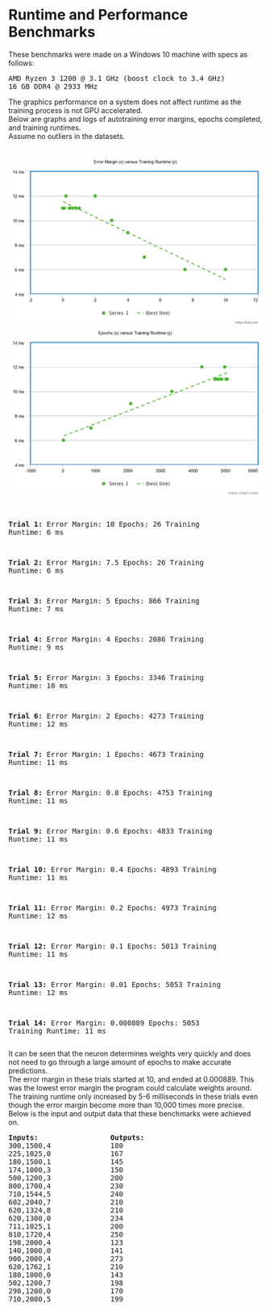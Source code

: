 <h1>Runtime and Performance Benchmarks</h1>
<p>These benchmarks were made on a Windows 10 machine with specs as follows:</p>
<pre>
AMD Ryzen 3 1200 @ 3.1 GHz (boost clock to 3.4 GHz)
16 GB DDR4 @ 2933 MHz
</pre>
<p>
  The graphics performance on a system does not affect runtime as the training process is not GPU accelerated.<br/>
  Below are graphs and logs of autotraining error margins, epochs completed, and training runtimes.<br/>
  Assume no outliers in the datasets.
</p>
<br/>
<img src="https://raw.githubusercontent.com/hershyz/LSTP/master/assets/errormargin.png"/>
<img src="https://raw.githubusercontent.com/hershyz/LSTP/master/assets/epochs.png"/>
<pre>

<strong>Trial 1:</strong>
Error Margin:      10
Epochs:            26
Training Runtime:  6 ms

<strong>Trial 2:</strong>
Error Margin:      7.5
Epochs:            26
Training Runtime:  6 ms

<strong>Trial 3:</strong>
Error Margin:      5
Epochs:            866
Training Runtime:  7 ms

<strong>Trial 4:</strong>
Error Margin:      4
Epochs:            2086
Training Runtime:  9 ms

<strong>Trial 5:</strong>
Error Margin:      3
Epochs:            3346
Training Runtime:  10 ms

<strong>Trial 6:</strong>
Error Margin:      2
Epochs:            4273
Training Runtime:  12 ms

<strong>Trial 7:</strong>
Error Margin:      1
Epochs:            4673
Training Runtime:  11 ms

<strong>Trial 8:</strong>
Error Margin:      0.8
Epochs:            4753
Training Runtime:  11 ms

<strong>Trial 9:</strong>
Error Margin:      0.6
Epochs:            4833
Training Runtime:  11 ms

<strong>Trial 10:</strong>
Error Margin:      0.4
Epochs:            4893
Training Runtime:  11 ms

<strong>Trial 11:</strong>
Error Margin:      0.2
Epochs:            4973
Training Runtime:  12 ms

<strong>Trial 12:</strong>
Error Margin:      0.1
Epochs:            5013
Training Runtime:  11 ms

<strong>Trial 13:</strong>
Error Margin:      0.01
Epochs:            5053
Training Runtime:  12 ms

<strong>Trial 14:</strong>
Error Margin:      0.000889
Epochs:            5053
Training Runtime:  11 ms
</pre>
<p>
  It can be seen that the neuron determines weights very quickly and does not need to go through a large amount of epochs to make accurate predictions.<br/>
  The error margin in these trials started at 10, and ended at 0.000889. This was the lowest error margin the program could calculate weights around.<br/>
  The training runtime only increased by 5-6 milliseconds in these trials even though the error margin become more than 10,000 times more precise.<br/>
  Below is the input and output data that these benchmarks were achieved on.
</p>
<pre>
<strong>Inputs:                 Outputs:</strong>
300,1500,4              180
225,1025,0              167
180,1500,1              145
174,1000,3              150
500,1200,3              200
800,1700,4              230
710,1544,5              240
602,2040,7              210
620,1324,8              210
620,1300,0              234
711,1025,1              200
810,1720,4              250
198,2000,4              123
140,1000,0              141
900,2000,4              273
620,1762,1              210
180,1000,0              143
502,1200,7              198
290,1200,0              170
710,2000,5              199
</pre>
